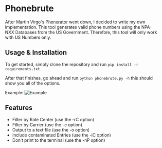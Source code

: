 # Phonebrute
After Martin Virgo's [Phonerator](https://www.martinvigo.com/tools/phonerator) went down, I decided to write my own implementation.
This tool generates valid phone numbers using the NPA-NXX Databases from the US Government. Therefore, this tool will only work with US Numbers only.

## Usage & Installation
To get started, simply clone the repository and run
`pip install -r requirements.txt`

After that finishes, go ahead and run
`python phonebrute.py -h` this should show you all of the options.



Example:
![Example](https://files.catbox.moe/783xh3.gif)

## Features
- Filter by Rate Center (use the -rC option)
- Filter by Carrier (use the -c option)
- Output to a text file (use the -o option)
- Include contaminated Entries (use the -iC option)
- Don't print to the terminal (use the -nP option)